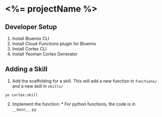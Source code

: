 # <%= projectName %>

## Developer Setup

  1. Install Bluemix CLI
  2. Install Cloud-Functions plugin for Bluemix
  3. Install Cortex CLI
  4. Install Yeoman Cortex Generator

## Adding a Skill

  1. Add the scaffolding for a skill. This will add a new function in `functions/`
     and a new skill in `skills/`

    yo cortex:skill

  2. Implement the function:
    * For python functions, the code is in `__main__.py`    
